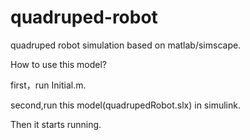 # quadruped-robot
quadruped robot simulation based on matlab/simscape.

How to use this model?

first，run Initial.m.

second,run this model(quadrupedRobot.slx) in simulink.

Then it starts running.
